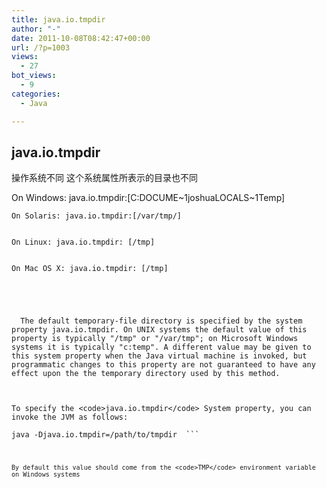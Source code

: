 ```yaml
---
title: java.io.tmpdir
author: "-"
date: 2011-10-08T08:42:47+00:00
url: /?p=1003
views:
  - 27
bot_views:
  - 9
categories:
  - Java

---
```

## java.io.tmpdir

  操作系统不同 这个系统属性所表示的目录也不同


  On Windows: java.io.tmpdir:[C:DOCUME~1joshuaLOCALS~1Temp] 
  
    On Solaris: java.io.tmpdir:[/var/tmp/]
  
  
    On Linux: java.io.tmpdir: [/tmp]
  
  
    On Mac OS X: java.io.tmpdir: [/tmp]
  


  
    
      The default temporary-file directory is specified by the system property java.io.tmpdir. On UNIX systems the default value of this property is typically "/tmp" or "/var/tmp"; on Microsoft Windows systems it is typically "c:temp". A different value may be given to this system property when the Java virtual machine is invoked, but programmatic changes to this property are not guaranteed to have any effect upon the the temporary directory used by this method.
    
  
  
    To specify the <code>java.io.tmpdir</code> System property, you can invoke the JVM as follows:
  
  <code>java -Djava.io.tmpdir=/path/to/tmpdir  ```
  
    By default this value should come from the <code>TMP</code> environment variable on Windows systems
  
